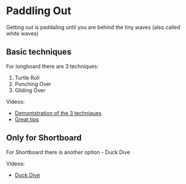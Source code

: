 # Paddling Out

Getting out is paddaling until you are behind the tiny waves (also called white waves)

## Basic techniques
For longboard there are 3 techniques:
1. Turtle Roll
1. Punching Over
1. Gliding Over

Videos:
* [Demontstration of the 3 techniques](https://www.youtube.com/embed/Mscidy9HG7Q)
* [Great tips](https://www.youtube.com/watch?v=C7-6qd5z5bU)

## Only for Shortboard
For Shortboard there is another option - Duck Dive

Videos:
* [Duck Dive](https://www.youtube.com/watch?v=R7NVn_zFNTQ)
